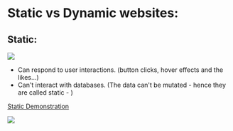 # Static vs Dynamic websites:

## Static:  
<img src="https://media.geeksforgeeks.org/wp-content/uploads/20201113212610/static.jpg" />  

* Can respond to user interactions. (button clicks, hover effects and the likes...)  
* Can't interact with databases. (The data can't be mutated - hence they are called static - )  

[Static Demonstration](https://vimeo.com/4d836eed-9ad5-4ad8-9fa2-87708fa662de)


<img src="[https://media.geeksforgeeks.org/wp-content/uploads/20201113212610/static.jpg](https://conormclaughlin.net/img/dynamic_vs_static.jpg)" />  
